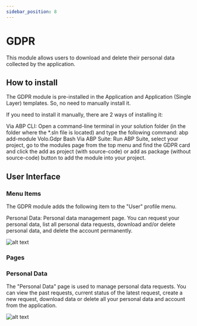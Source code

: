```yaml
---
sidebar_position: 8
---
```


# GDPR

This module allows users to download and delete their personal data collected by the application.

## How to install

The GDPR module is pre-installed in the Application and Application (Single Layer) templates. So, no need to manually install it.

If you need to install it manually, there are 2 ways of installing it:

Via ABP CLI: Open a command-line terminal in your solution folder (in the folder where the \*.sln file is located) and type the following command: abp add-module Volo.Gdpr Bash Via ABP Suite: Run ABP Suite, select your project, go to the modules page from the top menu and find the GDPR card and click the add as project (with source-code) or add as package (without source-code) button to add the module into your project.

## User Interface

### Menu Items

The GDPR module adds the following item to the "User" profile menu.

Personal Data: Personal data management page. You can request your personal data, list all personal data requests, download and/or delete personal data, and delete the account permanently.

![alt text](https://raw.githubusercontent.com/Wai-Technologies/raaghu-docs/development/raaghu/docs/en/images/main-menu.png)

### Pages

### Personal Data

The "Personal Data" page is used to manage personal data requests. You can view the past requests, current status of the latest request, create a new request, download data or delete all your personal data and account from the application.

![alt text](https://raw.githubusercontent.com/Wai-Technologies/raaghu-docs/development/raaghu/docs/en/images/personal-data.png)
